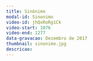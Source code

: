 ```yaml
---
title: Sinônimo
modal-id: Sinonimo
video-id: jhQxRoRg1Ck
video-start: 1076
video-end: 1277
data-gravacao: Dezembro de 2017
thumbnail: sinonimo.jpg
descricao:
---
```


